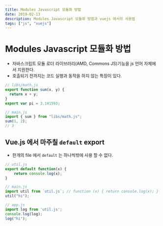```yaml
---
title: Modules Javascript 모듈화 방법
date: 2019-02-13
description: Modules Javascript 모듈화 방법과 vuejs 에서의 사용법
tags: ["js", "vuejs"]
---
```


# Modules Javascript 모듈화 방법

- 자바스크립트 모듈 로더 라이브러리(AMD, Commons JS)기능을 js 언어 자체에서 지원한다.
- 호출되기 전까지는 코드 실행과 동작을 하지 않는 특징이 있다.

```js
// libs/math.js
export function sum(x, y) {
  return x + y;
}
export var pi = 3.141593;

// main.js
import { sum } from "libs/math.js";
sum(1, 2);
// 3
```

## Vue.js 에서 마주칠 `default` export

- 한개의 file 에서 `default` 는 하나씩밖에 사용 할 수 없다.

```js
// util.js
export default function(x) {
	return console.log(x);
}

// main.js
import util from `util.js`; // function (x) { return console.log(x); }
util("hi");

// app.js
import log from 'util.js';
console.log(log);
log("hi");
```
